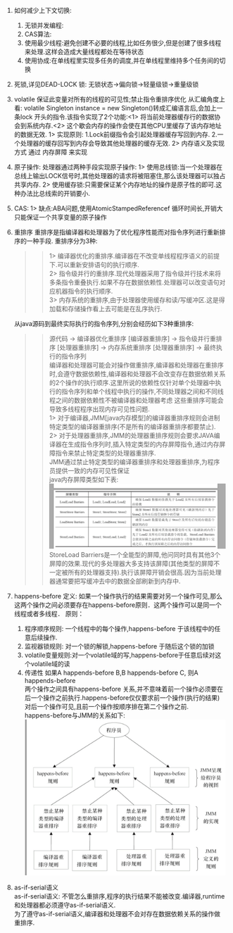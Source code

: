 1. 如何减少上下文切换:
    1. 无锁并发编程:
    2. CAS算法:
    3. 使用最少线程:避免创建不必要的线程,比如任务很少,但是创建了很多线程来处理.这样会造成大量线程都处在等待状态
    4. 使用协成:在单线程里实现多任务的调度,并在单线程里维持多个任务间的切换
2. 死锁,详见DEAD-LOCK
   锁: 无锁状态->偏向锁->轻量级锁->重量级锁
3. volatile
   保证此变量对所有的线程的可见性;禁止指令重排序优化
   从汇编角度上看:
   volatile Singleton instance = new Singleton()转成汇编语言后,会加上一条lock 开头的指令.该指令实现了2个功能:<1> 将当前处理器缓存行的数据协会到系统内存.<2> 这个歇会内存的操作会使在其他CPU里缓存了该内存地址的数据无效.
   1> 实现原则:
        1.Lock前缀指令会引起处理器缓存写回到内存.
        2.一个处理器的缓存回写到内存会导致其他处理器的缓存无效.
   2> 内存语义及实现方式
        通过 内存屏障 来实现
4. 原子操作:
   处理器通过两种手段实现原子操作:
   1> 使用总线锁:当一个处理器在总线上输出LOCK信号时,其他处理器的请求将被阻塞住,那么该处理器可以独占共享内存.
   2> 使用缓存锁:只需要保证某个内存地址的操作是原子性的即可.这种办法比总线索的开销要小.
5. CAS:
   1> 缺点:ABA问题,使用AtomicStampedReferencef
          循环时间长,开销大
          只能保证一个共享变量的原子操作
6. 重排序
   重排序是指编译器和处理器为了优化程序性能而对指令序列进行重新排序的一种手段.
   重排序分为3种:  
   >> 1> 编译器优化的重排序.编译器在不改变单线程程序语义的前提下.可以重新安排语句的执行顺序.  
   >> 2> 指令级并行的重排序.现代处理器采用了指令级并行技术来将多条指令重叠执行.如果不存在数据依赖性.处理器可以改变语句对应机器指令的执行顺序.  
   >> 3> 内存系统的重排序,由于处理器使用缓存和读/写缓冲区.这是得加载和存储操作看上去可能是在乱序执行.  
   
   从java源码到最终实际执行的指令序列,分别会经历如下3种重排序:  
   >> 源代码 -> 编译器优化重排序 [编译器重排序] -> 指令级并行重排序 [处理器重排序] -> 内存系统重排序 [处理器重排序] -> 最终执行的指令序列  
   编译器和处理器可能会对操作做重排序,编译器和处理器在重排序时,会遵守数据依赖性,编译器和处理器不会改变存在数据依赖关系的2个操作的执行顺序.这里所说的依赖性仅针对单个处理器中执行的指令序列和单个线程中执行的操作,不同处理器之间和不同线程之间的数据依赖性不被编译器和处理器考虑
   这些重排序可能会导致多线程程序出现内存可见性问题.  
   1> 对于编译器,JMM[java内存模型]的编译器重排序规则会进制特定类型的编译器重排序(不是所有的编译器重排序都要禁止).  
   2> 对于处理器重排序,JMM的处理器重排序规则会要求JAVA编译器在生成指令序列时,插入特定类型的内存屏障指令,通过内存屏障指令来禁止特定类型的处理器重排序.  
   JMM通过禁止特定类型的编译器重排序和处理器重排序,为程序员提供一致的内存可见性保证  
   java内存屏障类型如下表:  
   ![内存屏障](./memoryBarria.png)  
   StoreLoad Barriers是一个全能型的屏障,他问同时具有其他3个屏障的效果.现代的多处理器大多支持该屏障(其他类型的屏障不一定被所有的处理器支持).执行该屏障开销会很高.因为当前处理器通常要把写缓冲去中的数据全部刷新到内存中.  
7. happens-before
   定义: 如果一个操作执行的结果需要对另一个操作可见,那么这两个操作之间必须要存在happens-before原则．这两个操作可以是同一个线程或者多线程．
   原则：
   1. 程序顺序规则: 一个线程中的每个操作,happens-before 于该线程中的任意后续操作.
   2. 监视器锁规则: 对一个锁的解锁,happens-before 于随后这个锁的加锁
   3. volatile变量规则:对一个volatile域的写,happens-before于任意后续对这个volatile域的读
   4. 传递性 如果A happends-before B,B happends-before C, 则A happends-before  
   两个操作之间具有happens-before 关系,并不意味着前一个操作必须要在后一个操作之前执行.happens-before仅仅要求前一个操作(执行的结果)对后一个操作可见,且前一个操作按顺序排在第二个操作之前.  
   happens-before与JMM的关系如下:
   ![happens-before与JMM的关系](./happens-before.png)
8. as-if-serial语义  
   as-if-serial语义: 不管怎么重排序,程序的执行结果不能被改变.编译器,runtime和处理器都必须遵守as-if-serial语义.         
   为了遵守as-if-serial语义,编译器和处理器不会对存在数据依赖关系的操作做重排序.


